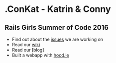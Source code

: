# .ConKat - Katrin & Conny
## Rails Girls Summer of Code 2016

- Find out about the [issues](https://waffle.io/supernoir/conkat) we are working on
- Read our [wiki](https://github.com/supernoir/conkat/wiki)
- Read our [blog]
- Built a webapp with [hood.ie](http://hood.ie)
